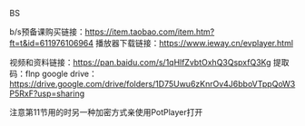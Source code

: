 BS

b/s预备课购买链接：https://item.taobao.com/item.htm?ft=t&id=611976106964
播放器下载链接：https://www.ieway.cn/evplayer.html

视频和资料链接：https://pan.baidu.com/s/1qHlfZvbtOxhQ3QspxfQ3Kg 
				提取码：flnp
google drive：
https://drive.google.com/drive/folders/1D75Uwu6zKnrOv4J6bboVTppQoW3P5RxF?usp=sharing

注意第11节用的时另一种加密方式亲使用PotPlayer打开